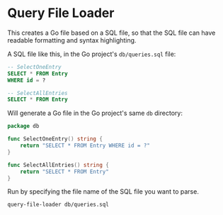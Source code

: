 # Query File Loader

This creates a Go file based on a SQL file, so that the SQL file can have readable formatting and syntax highlighting.

A SQL file like this, in the Go project's `db/queries.sql` file:

```sql
-- SelectOneEntry
SELECT * FROM Entry
WHERE id = ?

-- SelectAllEntries
SELECT * FROM Entry
```

Will generate a Go file in the Go project's same `db` directory:

```go
package db

func SelectOneEntry() string {
	return "SELECT * FROM Entry WHERE id = ?"
}

func SelectAllEntries() string {
	return "SELECT * FROM Entry"
}
```

Run by specifying the file name of the SQL file you want to parse.

```
query-file-loader db/queries.sql
```